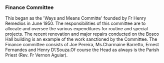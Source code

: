 ### Finance Committee

This began as the \'Ways and Means Committe\' founded by Fr Henry
Remedios in June 1950. The responsibilities of this committee are to
allocate and oversee the various expenditures for routine and special
projects. The recent renovation and major repairs conducted on the Bosco
Hall building is an example of the work sanctioned by the Committee. The
Finance committee consists of Joe Pereira, Ms.Charmaine Barretto, Ernest
Fernandes and Henry D\\\'Souza.Of course the Head as always is the
Parish Priest (Rev. Fr Vernon Aguiar).
